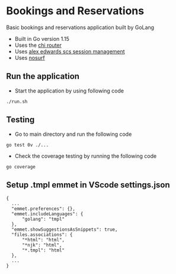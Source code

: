 # Bookings and Reservations

Basic bookings and reservations application built by GoLang

- Built in Go version 1.15
- Uses the [chi router](github.com/go-chi/chi)
- Uses [alex edwards scs session management](github.com/alexedwards/scs)
- Uses [nosurf](github.com/justinas/nosurf)

## Run the application
- Start the application by using following code

```
./run.sh
```

## Testing
- Go to main directory and run the following code

```
go test 0v ./...
```

- Check the coverage testing by running the following code
```
go coverage
```

## Setup .tmpl emmet in VScode settings.json
```
{
  ...
  "emmet.preferences": {},
  "emmet.includeLanguages": {
      "golang": "tmpl"
  },
  "emmet.showSuggestionsAsSnippets": true,
  "files.associations": {
      "*html": "html",
      "*njk": "html",
      "*.tmpl": "html"
  },
  ...
}
```